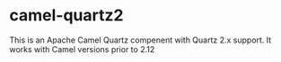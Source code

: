 camel-quartz2
=============

This is an Apache Camel Quartz compenent with Quartz 2.x support. It  works with Camel versions prior to 2.12
